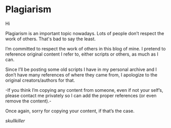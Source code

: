 ﻿Plagiarism
===========

Hi

Plagiarism is an important topic nowadays. Lots of people don’t respect the work of others. That's bad to say the least.

I’m committed to respect the work of others in this blog of mine. I pretend to reference original content I refer to, either scripts or others, as much as I can.

Since I’ll be posting some old scripts I have in my personal archive and I don’t have many references of where they came from, I apologize to the original creators/authors for that.

-If you think I’m copying  any content from someone, even if not your self’s, please contact me privately so I can add the proper references (or even remove the content).-

Once again, sorry for copying your content, if that’s the case.

*skullkiller*
